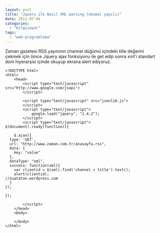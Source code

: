 ```yaml
---
layout: post
title: "Jquery ile Nasıl XML parsing (okuma) yapılır"
date: 2011-07-04
categories: 
  - "bilgisayar"
tags: 
  - "web-programlama"
---
```


Zaman gazetesi RSS yayınının channel düğümü içindeki title değerini çekmek için ömce Jquery ajax fonksiyonu ile get edip sonra xml'i standart dom hiyerarşisi içinde okuyup ekrana alert ediyoruz.

```
<!DOCTYPE html>
<html>
    <head>
        <script type="text/javascript" src="http://www.google.com/jsapi">
        </script>

		<script type="text/javascript" src="jsonlib.js">
        </script>
        <script type="text/javascript">
            google.load("jquery", "1.4.2");
        </script>
        <script type="text/javascript">
$(document).ready(function(){

	$.ajax({
  type: 'GET',
  url: "http://www.zaman.com.tr/anasayfa.rss",
  data: {
    key: "value"
  },
  dataType: "xml",
  success: function(xml){
    var clientid = $(xml).find('channel > title').text();
    alert(clientid);
//suatatan.wordpress.com
  }   
});

});

        </script>
    </head>
    <body>

    </body>
</html>
```

